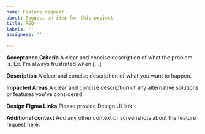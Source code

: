 ```yaml
---
name: Feature request
about: Suggest an idea for this project
title: REQ-
labels: ''
assignees: ''

---
```


**Acceptance Criteria**
A clear and concise description of what the problem is. Ex. I'm always frustrated when [...]


**Description**
A clear and concise description of what you want to happen.

**Impacted Areas**
A clear and concise description of any alternative solutions or features you've considered.

**Design Figma Links**
Please provide Design UI link

**Additional context**
Add any other context or screenshots about the feature request here.
